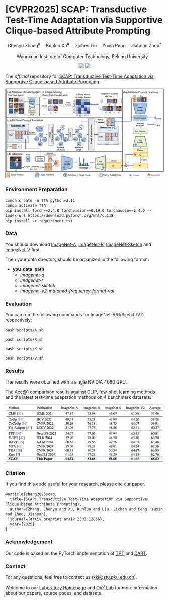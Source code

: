 # [CVPR2025] SCAP: Transductive Test-Time Adaptation via Supportive Clique-based Attribute Prompting

<div align="center">

<div>
      Chenyu Zhang<sup>#</sup>&emsp; Kunlun Xu<sup>#</sup>&emsp; Zichen Liu&emsp; Yuxin Peng&emsp; Jiahuan Zhou<sup>*</sup>
  </div>
<div>

  <sup></sup>Wangxuan Institute of Computer Technology, Peking University&emsp;

</div>
</div>
<p align="center">
  <a href='https://arxiv.org/abs/2503.12866'><img src='https://img.shields.io/badge/Arxiv-2503.12866-A42C25.svg?logo=arXiv'></a>
  <a href="https://hits.seeyoufarm.com"><img src="https://hits.seeyoufarm.com/api/count/incr/badge.svg?url=https%3A%2F%2Fgithub.com%2Fzhoujiahuan1991%2FCVPR2025-SCAP&count_bg=%2379C83D&title_bg=%23555555&icon=&icon_color=%23E7E7E7&title=hits&edge_flat=false"/></a>
</p>

The *official* repository for  [SCAP: Transductive Test-Time Adaptation via Supportive Clique-based Attribute Prompting](https://arxiv.org/abs/2503.12866).


![Framework](figs/framework.png)



### Environment Preparation
```shell
conda create -n TTA python=3.11
conda activate TTA
pip install torch==2.4.0 torchvision==0.19.0 torchaudio==2.4.0 --index-url https://download.pytorch.org/whl/cu118
pip install -r requirement.txt
```

### Data
You should download [ImageNet-A](https://github.com/hendrycks/natural-adv-examples), [ImageNet-R](https://github.com/hendrycks/imagenet-r), [ImageNet-Sketch](https://github.com/HaohanWang/ImageNet-Sketch) and [ImageNet-V](https://github.com/modestyachts/ImageNetV2) first.


Then your data directory should be organized in the following format:

- **you_data_path**
  - *imagenet-a*
  - *imagenet-r*
  - *imagenet-sketch*
  - *imagenet-v2-matched-frequency-format-val*


### Evaluation
You can run the following commands for ImageNet-A/R/Sketch/V2 respectively:
```
bash scripts/A.sh
```
```
bash scripts/R.sh
```
```
bash scripts/K.sh
```
```
bash scripts/V.sh
```

### Results
The results were obtained with a single NVIDIA 4090 GPU.

The Acc@1 comparison results against CLIP, few-shot learning methods and the latest test-time adaptation methods on 4 benchmark datasets.

![Results](figs/results_1.png)


### Citation
If you find this code useful for your research, please cite our paper.
```
@article{zhang2025scap,
  title={SCAP: Transductive Test-Time Adaptation via Supportive Clique-based Attribute Prompting},
  author={Zhang, Chenyu and Xu, Kunlun and Liu, Zichen and Peng, Yuxin and Zhou, Jiahuan},
  journal={arXiv preprint arXiv:2503.12866},
  year={2025}
}
```


### Acknowledgement
Our code is based on the PyTorch implementation of [TPT](https://github.com/azshue/TPT) and  [DART](https://github.com/zhoujiahuan1991/AAAI2024-DART).

### Contact
For any questions, feel free to contact us ([xkl@stu.pku.edu.cn](xkl@stu.pku.edu.cn)).

Welcome to our [Laboratory Homepage](http://39.108.48.32/mipl/home/) and [OV<sup>3</sup> Lab](https://zhoujiahuan1991.github.io/) for more information about our papers, source codes, and datasets.
